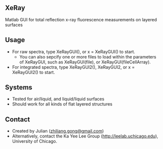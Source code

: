 ## XeRay
Matlab GUI for total reflection x-ray fluorescence measurements on layered surfaces

## Usage
* For raw spectra, type XeRayGUI(), or x = XeRayGUI() to start.
  * You can also sepcify one or more files to load within the parameters of XeRayGUI, such as XeRayGUI(file), or XeRayGUI(fileCellArray).
* For integrated spectra, type XeRayGUI2(), XeRayGUI2, or x = XeRayGUI2() to start.

## Systems
* Tested for air/liquid, and liquid/liquid surfaces
* Should work for all kinds of flat layered structures

## Contact
* Created by Julian (zhiliang.gong@gmail.com)
* Alternatively, contact the Ka Yee Lee Group (http://leelab.uchicago.edu), University of Chicago.

